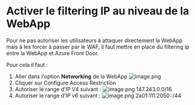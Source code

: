 # Activer le filtering IP au niveau de la WebApp

Pour ne pas autoriser les utilisateurs à attaquer directement la WebApp mais à les forcer à passer par le WAF, il faut mettre en place du filtering ip entre la WebApp et Azure Front Door.

Pour cela il faut :
1. Aller dans l'option **Networking** de la WebApp 
![image.png](/.attachments/image-2b9b1ec5-2f8d-4325-a70b-321eb7d398b6.png)
2. Cliquer sur Configure Access Restriction
3. Autoriser le range d'IP V4 suivant :
![image.png](/.attachments/image-a93dc310-af17-413a-ad1a-08eb46a63551.png)
147.243.0.0/16
4. Autoriser le range d'IP v6 suivant : 
![image.png](/.attachments/image-d06b0877-6362-4e88-883d-2f71ed34aed1.png) 
2a01:111:2050::/44


